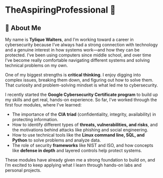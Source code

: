 # TheAspiringProfessional 🚀

## 👋 About Me
My name is **Tylique Walters**, and I’m working toward a career in cybersecurity because I’ve always had a strong connection with technology and a genuine interest in how systems work—and how they can be protected. I’ve been using computers since middle school, and over time I’ve become really comfortable navigating different systems and solving technical problems on my own.  

One of my biggest strengths is **critical thinking**. I enjoy digging into complex issues, breaking them down, and figuring out how to solve them. That curiosity and problem-solving mindset is what led me to cybersecurity.  

I recently started the **Google Cybersecurity Certificate program** to build up my skills and get real, hands-on experience. So far, I’ve worked through the first four modules, where I’ve learned:  
- The importance of the **CIA triad** (confidentiality, integrity, availability) in protecting information.  
- How to identify different types of **threats, vulnerabilities, and risks**, and the motivations behind attacks like phishing and social engineering.  
- How to use technical tools like the **Linux command line, SQL, and Python** to solve problems and analyze data.  
- The role of security **frameworks** like NIST and ISO, and how concepts like **defense in depth** and layered controls help protect systems.  

These modules have already given me a strong foundation to build on, and I’m excited to keep applying what I learn through hands-on labs and personal projects.  
